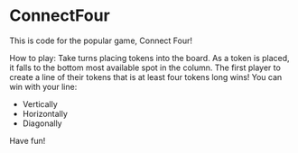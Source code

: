 # ConnectFour
This is code for the popular game, Connect Four!

How to play:
Take turns placing tokens into the board.
As a token is placed, it falls to the bottom most available spot in the column.
The first player to create a line of their tokens that is at least four tokens long wins!
You can win with your line:
  - Vertically
  - Horizontally
  - Diagonally
  
Have fun!
